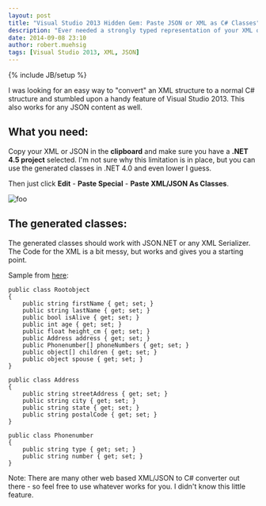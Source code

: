 ```yaml
---
layout: post
title: "Visual Studio 2013 Hidden Gem: Paste JSON or XML as C# Classes"
description: "Ever needed a strongly typed representation of your XML or JSON content? Visual Studio 2013 comes with a handy feature."
date: 2014-09-08 23:10
author: robert.muehsig
tags: [Visual Studio 2013, XML, JSON]
---
```

{% include JB/setup %}

I was looking for an easy way to "convert" an XML structure to a normal C# structure and stumbled upon a handy feature of Visual Studio 2013. This also works for any JSON content as well.

## What you need:
Copy your XML or JSON in the __clipboard__ and make sure you have a __.NET 4.5 project__ selected. I'm not sure why this limitation is in place, but you can use the generated classes in .NET 4.0 and even lower I guess.

Then just click __Edit__ - __Paste Special__ - __Paste XML/JSON As Classes__.

![foo]({{BASE_PATH}}/assets/md-images/2014-09-08/vs.png "VS Screenshot")

## The generated classes:
The generated classes should work with JSON.NET or any XML Serializer. The Code for the XML is a bit messy, but works and gives you a starting point.

Sample from [here](http://en.wikipedia.org/wiki/JSON):


    public class Rootobject
    {
        public string firstName { get; set; }
        public string lastName { get; set; }
        public bool isAlive { get; set; }
        public int age { get; set; }
        public float height_cm { get; set; }
        public Address address { get; set; }
        public Phonenumber[] phoneNumbers { get; set; }
        public object[] children { get; set; }
        public object spouse { get; set; }
    }

    public class Address
    {
        public string streetAddress { get; set; }
        public string city { get; set; }
        public string state { get; set; }
        public string postalCode { get; set; }
    }

    public class Phonenumber
    {
        public string type { get; set; }
        public string number { get; set; }
    }


Note: There are many other web based XML/JSON to C# converter out there - so feel free to use whatever works for you. I didn't know this little feature.
